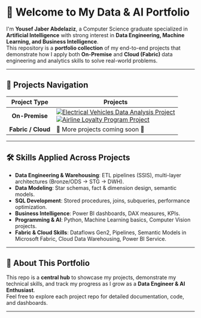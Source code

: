 # 👋 Welcome to My Data & AI Portfolio  

I'm **Yousef Jaber Abdelaziz**, a Computer Science graduate specialized in **Artificial Intelligence** with strong interest in **Data Engineering, Machine Learning, and Business Intelligence**.  
This repository is a **portfolio collection** of my end-to-end projects that demonstrate how I apply both **On-Premise** and **Cloud (Fabric)** data engineering and analytics skills to solve real-world problems.  

---

## 📂 Projects Navigation  

| Project Type | Projects |
|--------------|----------|
| <div align="center">**On-Premise**</div> | <a href="https://github.com/Yousef-Jaber-Abdelaziz/Electrical-Vehicles-Data-Analysis-Project"><img src="https://img.shields.io/badge/🔋%20Electrical%20Vehicles%20Data%20Analysis-0366d6?style=for-the-badge" alt="Electrical Vehicles Data Analysis Project"/></a><br><a href="https://github.com/Yousef-Jaber-Abdelaziz/Airline-Loyalty-Program-Project"><img src="https://img.shields.io/badge/✈️%20Airline%20Loyalty%20Program-28a745?style=for-the-badge" alt="Airline Loyalty Program Project"/></a> |
| <div align="center">**Fabric / Cloud**</div> | 🚧 More projects coming soon 🚀 |

---

## 🛠️ Skills Applied Across Projects  
- **Data Engineering & Warehousing**: ETL pipelines (SSIS), multi-layer architectures (Bronze/ODS → STG → DWH).  
- **Data Modeling**: Star schemas, fact & dimension design, semantic models.  
- **SQL Development**: Stored procedures, joins, subqueries, performance optimization.  
- **Business Intelligence**: Power BI dashboards, DAX measures, KPIs.  
- **Programming & AI**: Python, Machine Learning basics, Computer Vision projects.  
- **Fabric & Cloud Skills**: Dataflows Gen2, Pipelines, Semantic Models in Microsoft Fabric, Cloud Data Warehousing, Power BI Service.  

---

## 🎯 About This Portfolio  
This repo is a **central hub** to showcase my projects, demonstrate my technical skills, and track my progress as I grow as a **Data Engineer & AI Enthusiast**.  
Feel free to explore each project repo for detailed documentation, code, and dashboards.  

---
